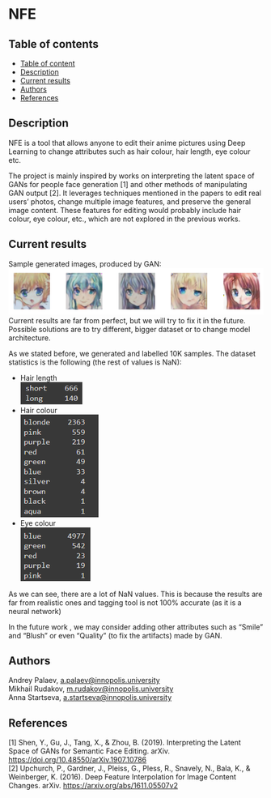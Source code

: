 # NFE

## Table of contents
- [Table of content](#table-of-contents)
- [Description](#description)
- [Current results](#current-results)
- [Authors](#Authors)
- [References](#references)

## Description
NFE is a tool that allows anyone to edit their anime pictures using Deep Learning to change attributes such as hair colour, hair length, eye colour etc.

The project is mainly inspired by works on interpreting the latent space of GANs for people face generation [1] and other methods of manipulating GAN output [2]. 
It leverages techniques mentioned in the papers to edit real users’ photos, change multiple image features, and preserve the general image content. 
These features for editing would probably include hair colour, eye colour, etc., which are not explored in the previous works.

## Current results
Sample generated images, produced by GAN: <br/>
![img.png](images/img.png)
Current results are far from perfect, but we will try to fix it in the future. Possible solutions are to try different, bigger dataset or to change model architecture.

As we stated before, we generated and labelled 10K samples. The dataset statistics is the following (the rest of values is NaN):
- Hair length <br/>
  ![Untitled](images/img1.png)
- Hair colour <br/>
  ![Untitled](images/img2.png)
- Eye colour <br/>
  ![Untitled](images/img3.png)
  
As we can see, there are a lot of NaN values. This is because the results are far from realistic ones and tagging tool is not 100% accurate (as it is a neural network)

In the future work , we may consider adding other attributes such as “Smile” and “Blush” or even “Quality” (to fix the artifacts) made by GAN.

## Authors
Andrey Palaev, a.palaev@innopolis.university <br/>
Mikhail Rudakov, m.rudakov@innopolis.university <br/>
Anna Startseva, a.startseva@innopolis.university

## References
[1] Shen, Y., Gu, J., Tang, X., & Zhou, B. (2019). Interpreting the Latent Space of GANs for Semantic Face Editing. arXiv. https://doi.org/10.48550/arXiv.1907.10786 <br/>
[2] Upchurch, P., Gardner, J., Pleiss, G., Pless, R., Snavely, N., Bala, K., & Weinberger, K. (2016). Deep Feature Interpolation for Image Content Changes. arXiv. https://arxiv.org/abs/1611.05507v2
